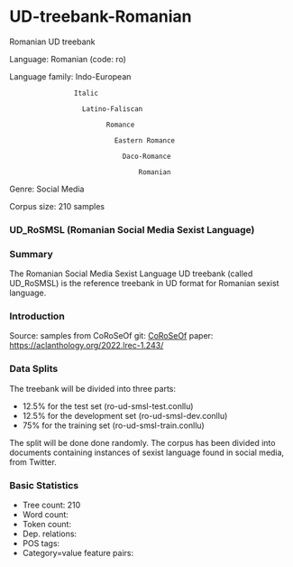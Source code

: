 # UD-treebank-Romanian
Romanian UD treebank 

Language: Romanian (code: ro) 

Language family: Indo-European

                    Italic
                    
                      Latino-Faliscan
                      
                            Romance
                            
                              Eastern Romance
                              
                                Daco-Romance
                                
                                    Romanian

Genre: Social Media

Corpus size: 210 samples

### UD_RoSMSL (Romanian Social Media Sexist Language)

### Summary

The Romanian Social Media Sexist Language UD treebank (called UD_RoSMSL) is the reference treebank in UD format for Romanian sexist language.

### Introduction

Source: samples from CoRoSeOf
git: [CoRoSeOf](https://github.com/DianaHoefels/CoRoSeOf)
paper: https://aclanthology.org/2022.lrec-1.243/ 

### Data Splits

The treebank will be divided into three parts: 
- 12.5% for the test set (ro-ud-smsl-test.conllu)
- 12.5% for the development set (ro-ud-smsl-dev.conllu)
- 75% for the training set (ro-ud-smsl-train.conllu)

The split will be done done randomly. The corpus has been divided into documents containing instances of sexist language found in social media, from Twitter.  

### Basic Statistics

- Tree count:  210
- Word count:  
- Token count: 
- Dep. relations: 
- POS tags: 
- Category=value feature pairs: 


